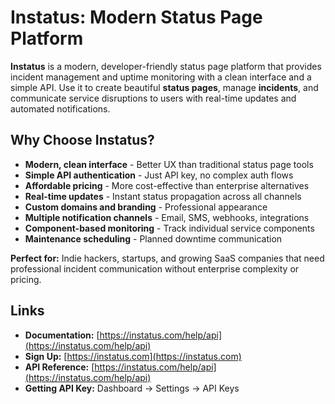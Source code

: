 # Instatus: Modern Status Page Platform

**Instatus** is a modern, developer-friendly status page platform that provides incident management and uptime monitoring with a clean interface and a simple API. Use it to create beautiful **status pages**, manage **incidents**, and communicate service disruptions to users with real-time updates and automated notifications.

## Why Choose Instatus?

* **Modern, clean interface** - Better UX than traditional status page tools
* **Simple API authentication** - Just API key, no complex auth flows
* **Affordable pricing** - More cost-effective than enterprise alternatives
* **Real-time updates** - Instant status propagation across all channels
* **Custom domains and branding** - Professional appearance
* **Multiple notification channels** - Email, SMS, webhooks, integrations
* **Component-based monitoring** - Track individual service components
* **Maintenance scheduling** - Planned downtime communication

**Perfect for:** Indie hackers, startups, and growing SaaS companies that need professional incident communication without enterprise complexity or pricing.

## Links

* **Documentation:** [https://instatus.com/help/api](https://instatus.com/help/api)
* **Sign Up:** [https://instatus.com](https://instatus.com)
* **API Reference:** [https://instatus.com/help/api](https://instatus.com/help/api)
* **Getting API Key:** Dashboard → Settings → API Keys